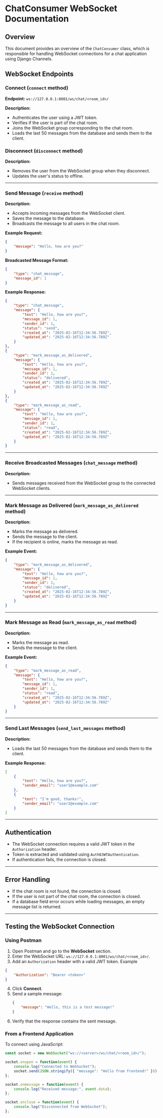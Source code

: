 # ChatConsumer WebSocket Documentation

## Overview
This document provides an overview of the `ChatConsumer` class, which is responsible for handling WebSocket connections for a chat application using Django Channels.

## WebSocket Endpoints

### Connect (`connect` method)
**Endpoint:** `ws://127.0.0.1:8001/ws/chat/<room_id>/`

**Description:**
- Authenticates the user using a JWT token.
- Verifies if the user is part of the chat room.
- Joins the WebSocket group corresponding to the chat room.
- Loads the last 50 messages from the database and sends them to the client.

### Disconnect (`disconnect` method)
**Description:**
- Removes the user from the WebSocket group when they disconnect.
- Updates the user's status to offline.

---

### Send Message (`receive` method)
**Description:**
- Accepts incoming messages from the WebSocket client.
- Saves the message to the database.
- Broadcasts the message to all users in the chat room.

**Example Request:**
```json
{
    "message": "Hello, how are you?"
}
```

**Broadcasted Message Format:**
```json
{
    "type": "chat_message",
    "message_id": 1
}
```

**Example Response:**
```json
{
    "type": "chat_message",
    "message": {
        "text": "Hello, how are you?",
        "message_id": 1,
        "sender_id": 1,
        "status": "send",
        "created_at": "2025-02-16T12:34:56.789Z",
        "updated_at": "2025-02-16T12:34:56.789Z"
    }
},
{
    "type": "mark_message_as_delivered",
    "message": {
        "text": "Hello, how are you?",
        "message_id": 1,
        "sender_id": 1,
        "status": "delivered",
        "created_at": "2025-02-16T12:34:56.789Z",
        "updated_at": "2025-02-16T12:34:56.789Z"
    }
},
{
    "type": "mark_message_as_read",
    "message": {
        "text": "Hello, how are you?",
        "message_id": 1,
        "sender_id": 1,
        "status": "read",
        "created_at": "2025-02-16T12:34:56.789Z",
        "updated_at": "2025-02-16T12:34:56.789Z"
    }
}
```

---

### Receive Broadcasted Messages (`chat_message` method)
**Description:**
- Sends messages received from the WebSocket group to the connected WebSocket clients.

---

### Mark Message as Delivered (`mark_message_as_delivered` method)
**Description:**
- Marks the message as delivered.
- Sends the message to the client.
- If the recipient is online, marks the message as read.

**Example Event:**
```json
{
    "type": "mark_message_as_delivered",
    "message": {
        "text": "Hello, how are you?",
        "message_id": 1,
        "sender_id": 1,
        "status": "delivered",
        "created_at": "2025-02-16T12:34:56.789Z",
        "updated_at": "2025-02-16T12:34:56.789Z"
    }
}
```

---

### Mark Message as Read (`mark_message_as_read` method)
**Description:**
- Marks the message as read.
- Sends the message to the client.

**Example Event:**
```json
{
    "type": "mark_message_as_read",
    "message": {
        "text": "Hello, how are you?",
        "message_id": 1,
        "sender_id": 1,
        "status": "read",
        "created_at": "2025-02-16T12:34:56.789Z",
        "updated_at": "2025-02-16T12:34:56.789Z"
    }
}
```

---


### Send Last Messages (`send_last_messages` method)
**Description:**
- Loads the last 50 messages from the database and sends them to the client.

**Example Response:**
```json
[
    {
        "text": "Hello, how are you?",
        "sender_email": "user1@example.com"
    },
    {
        "text": "I'm good, thanks!",
        "sender_email": "user2@example.com"
    }
]
```

---

## Authentication
- The WebSocket connection requires a valid JWT token in the `Authorization` header.
- Token is extracted and validated using `Auth0JWTAuthentication`.
- If authentication fails, the connection is closed.

---

## Error Handling
- If the chat room is not found, the connection is closed.
- If the user is not part of the chat room, the connection is closed.
- If a database field error occurs while loading messages, an empty message list is returned.

---

## Testing the WebSocket Connection

### Using Postman
1. Open Postman and go to the **WebSocket** section.
2. Enter the WebSocket URL: `ws://127.0.0.1:8001/ws/chat/<room_id>/`.
3. Add an `Authorization` header with a valid JWT token.
Example
```json
{
    "Authorization": "Bearer <token>"
}

```
4. Click **Connect**.
5. Send a sample message:
   ```json
   {
       "message": "Hello, this is a test message!"
   }
   ```
3. Verify that the response contains the sent message.

### From a Frontend Application
To connect using JavaScript:
```javascript
const socket = new WebSocket("ws://<server>/ws/chat/<room_id>/");

socket.onopen = function(event) {
    console.log("Connected to WebSocket");
    socket.send(JSON.stringify({ "message": "Hello from frontend!" }));
};

socket.onmessage = function(event) {
    console.log("Received message:", event.data);
};

socket.onclose = function(event) {
    console.log("Disconnected from WebSocket");
};
```